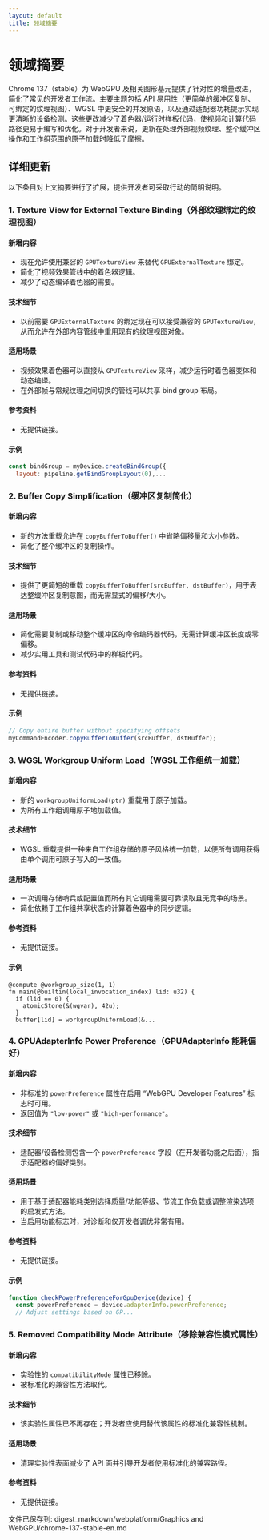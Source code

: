 ```yaml
---
layout: default
title: 领域摘要
---
```


# 领域摘要

Chrome 137（stable）为 WebGPU 及相关图形基元提供了针对性的增量改进，简化了常见的开发者工作流。主要主题包括 API 易用性（更简单的缓冲区复制、可绑定的纹理视图）、WGSL 中更安全的并发原语，以及通过适配器功耗提示实现更清晰的设备检测。这些更改减少了着色器/运行时样板代码，使视频和计算代码路径更易于编写和优化。对于开发者来说，更新在处理外部视频纹理、整个缓冲区操作和工作组范围的原子加载时降低了摩擦。

## 详细更新

以下条目对上文摘要进行了扩展，提供开发者可采取行动的简明说明。

### 1. Texture View for External Texture Binding（外部纹理绑定的纹理视图）

#### 新增内容
- 现在允许使用兼容的 `GPUTextureView` 来替代 `GPUExternalTexture` 绑定。
- 简化了视频效果管线中的着色器逻辑。
- 减少了动态编译着色器的需要。

#### 技术细节
- 以前需要 `GPUExternalTexture` 的绑定现在可以接受兼容的 `GPUTextureView`，从而允许在外部内容管线中重用现有的纹理视图对象。

#### 适用场景
- 视频效果着色器可以直接从 `GPUTextureView` 采样，减少运行时着色器变体和动态编译。
- 在外部帧与常规纹理之间切换的管线可以共享 bind group 布局。

#### 参考资料
- 无提供链接。

#### 示例
```javascript
const bindGroup = myDevice.createBindGroup({
  layout: pipeline.getBindGroupLayout(0),...
```

### 2. Buffer Copy Simplification（缓冲区复制简化）

#### 新增内容
- 新的方法重载允许在 `copyBufferToBuffer()` 中省略偏移量和大小参数。
- 简化了整个缓冲区的复制操作。

#### 技术细节
- 提供了更简短的重载 `copyBufferToBuffer(srcBuffer, dstBuffer)`，用于表达整缓冲区复制意图，而无需显式的偏移/大小。

#### 适用场景
- 简化需要复制或移动整个缓冲区的命令编码器代码，无需计算缓冲区长度或零偏移。
- 减少实用工具和测试代码中的样板代码。

#### 参考资料
- 无提供链接。

#### 示例
```javascript
// Copy entire buffer without specifying offsets
myCommandEncoder.copyBufferToBuffer(srcBuffer, dstBuffer);
```

### 3. WGSL Workgroup Uniform Load（WGSL 工作组统一加载）

#### 新增内容
- 新的 `workgroupUniformLoad(ptr)` 重载用于原子加载。
- 为所有工作组调用原子地加载值。

#### 技术细节
- WGSL 重载提供一种来自工作组存储的原子风格统一加载，以便所有调用获得由单个调用可原子写入的一致值。

#### 适用场景
- 一次调用存储哨兵或配置值而所有其它调用需要可靠读取且无竞争的场景。
- 简化依赖于工作组共享状态的计算着色器中的同步逻辑。

#### 参考资料
- 无提供链接。

#### 示例
```wgsl
@compute @workgroup_size(1, 1)
fn main(@builtin(local_invocation_index) lid: u32) {
  if (lid == 0) {
    atomicStore(&(wgvar), 42u);
  }
  buffer[lid] = workgroupUniformLoad(&...
```

### 4. GPUAdapterInfo Power Preference（GPUAdapterInfo 能耗偏好）

#### 新增内容
- 非标准的 `powerPreference` 属性在启用 “WebGPU Developer Features” 标志时可用。
- 返回值为 `"low-power"` 或 `"high-performance"`。

#### 技术细节
- 适配器/设备检测包含一个 `powerPreference` 字段（在开发者功能之后面），指示适配器的偏好类别。

#### 适用场景
- 用于基于适配器能耗类别选择质量/功能等级、节流工作负载或调整渲染选项的启发式方法。
- 当启用功能标志时，对诊断和仅开发者调优非常有用。

#### 参考资料
- 无提供链接。

#### 示例
```javascript
function checkPowerPreferenceForGpuDevice(device) {
  const powerPreference = device.adapterInfo.powerPreference;
  // Adjust settings based on GP...
```

### 5. Removed Compatibility Mode Attribute（移除兼容性模式属性）

#### 新增内容
- 实验性的 `compatibilityMode` 属性已移除。
- 被标准化的兼容性方法取代。

#### 技术细节
- 该实验性属性已不再存在；开发者应使用替代该属性的标准化兼容性机制。

#### 适用场景
- 清理实验性表面减少了 API 面并引导开发者使用标准化的兼容路径。

#### 参考资料
- 无提供链接。

文件已保存到: digest_markdown/webplatform/Graphics and WebGPU/chrome-137-stable-en.md
